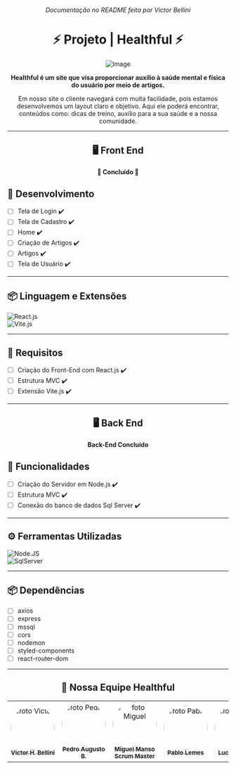 <div align="center">

<h6>
  Documentação no README feita por Victor Bellini
</h6>

# ⚡ Projeto | Healthful ⚡

![Image](https://github.com/Miguel-Manso/Healthful/blob/master/Healthful/src/Assets/logo.svg)
  
<p>
  <b>Healthful é um site que visa proporcionar auxílio à saúde mental e física do usuário por meio de artigos.</b>
</p>

<p>Em nosso site o cliente navegará com muita facilidade, pois estamos desenvolvemos um layout claro e objetivo. Aqui ele poderá encontrar, conteúdos como: dicas de treino, auxílio para a sua saúde e a nossa comunidade.</p>

---
## 🖥️ Front End

<h4 align="center">

🤯 Concluído 🤯

</h4>


<div align="left">

## 🧱 Desenvolvimento
- [ ] Tela de Login ✔️
- [ ] Tela de Cadastro ✔️
- [ ] Home ✔️
- [ ] Criação de Artigos ✔️
- [ ] Artigos ✔️
- [ ] Tela de Usuário ✔️

---
## 📦 Linguagem e Extensões

![React.js](https://img.shields.io/badge/-React.js-0D1117?style=for-the-badge&logo=react&labelColor=0D1117)&nbsp; <br>
![Vite.js](https://img.shields.io/badge/-Vite.js-0D1117?style=for-the-badge&logo=Vite&labelColor=0D1117)&nbsp;

---
## 👾 Requisitos

- [ ] Criação do Front-End com React.js ✔️ <br/> 
- [ ] Estrutura MVC ✔️ <br/>
- [ ] Extensão Vite.js ✔️ <br/>

</div>

---
## 🖥️ Back End

<h4 align="center"> </h4>


<h4>Back-End Concluído </h4>

<div align="left">

## 👾 Funcionalidades

- [ ] Criação do Servidor em Node.js ✔️ <br/>
- [ ] Estrutura MVC ✔️ <br/>
- [ ] Conexão do banco de dados Sql Server ✔️ <br/>

---
## ⚙ Ferramentas Utilizadas

![Node.JS](https://img.shields.io/badge/-Node.JS-0D1117?style=for-the-badge&logo=node.js&labelColor=0D1117&textColor=0D1117)&nbsp; <br>
![SqlServer](https://img.shields.io/badge/-Sql%20Server-0D1117?style=for-the-badge&logo=Microsoft-SQL-Server&labelColor=0D1117)&nbsp;

---
## 📦 Dependências

- [ ] axios <br/>
- [ ] express <br/>
- [ ] mssql <br/>
- [ ] cors <br/>
- [ ] nodemon <br/>
- [ ] styled-components <br/>
- [ ] react-router-dom <br/>

</div>

---

## 💚 Nossa Equipe Healthful

<table align='center'>

  <tr>
    <td align="center"><a href="https://github.com/VictorHFBellini"><img style="border-radius: 50%;" src="https://avatars.githubusercontent.com/u/128325102?v=4" width="100px;" alt="foto Victor"/><br /><sub><b>Victor H. Bellini</b></sub></a><br/>
    </td>
    <td align="center"><a href="https://github.com/PedroAugustoB"><img style="border-radius: 50%;" src="https://avatars.githubusercontent.com/u/99665373?v=4" width="100px;" alt="foto Pedro"/><br /><sub><b>Pedro Augusto B.</b></sub></a><br/>
    </td>
     <td align="center"><a href="https://github.com/Miguel-Manso"><img style="border-radius: 50%;" src="https://avatars.githubusercontent.com/u/8761915?v=4" width="100px;" alt="foto Miguel"/><br /><sub><b>Miguel Manso <br> Scrum Master</b></sub></a><br/>
    </td>
    <td align="center"><a href="https://github.com/PabloLdS"><img style="border-radius: 50%;" src="https://avatars.githubusercontent.com/u/99665625?v=4" width="100px;" alt="foto Pablo"/><br /><sub><b>Pablo Lemes</b></sub></a><br/>
    </td>
    </td>
    <td align="center"><a href="https://github.com/LulaoSpada"><img style="border-radius: 50%;" src="https://avatars.githubusercontent.com/u/62063654?v=4" width="100px;" alt="foto Lucas"/><br /><sub><b>Lucas Spada</b></sub></a><br/>
    </td>
  </tr>

</div>
